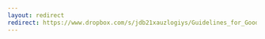 ```yaml
---
layout: redirect
redirect: https://www.dropbox.com/s/jdb21xauzlogiys/Guidelines_for_Good_Presentations_Feb2015.pdf?dl=1
---
```

